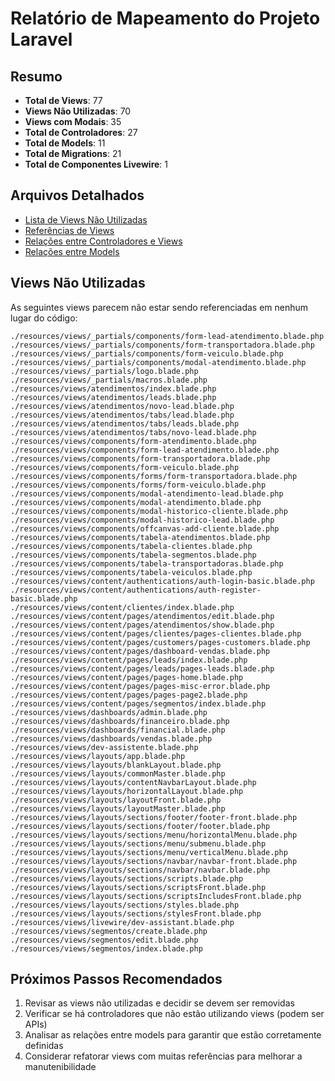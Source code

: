 # Relatório de Mapeamento do Projeto Laravel

## Resumo

- **Total de Views**: 77
- **Views Não Utilizadas**: 70
- **Views com Modais**: 35
- **Total de Controladores**: 27
- **Total de Models**: 11
- **Total de Migrations**: 21
- **Total de Componentes Livewire**: 1

## Arquivos Detalhados

- [Lista de Views Não Utilizadas](unused_views.txt)
- [Referências de Views](view_references.md)
- [Relações entre Controladores e Views](controller_view_relations.md)
- [Relações entre Models](model_relations.md)

## Views Não Utilizadas

As seguintes views parecem não estar sendo referenciadas em nenhum lugar do código:

```
./resources/views/_partials/components/form-lead-atendimento.blade.php
./resources/views/_partials/components/form-transportadora.blade.php
./resources/views/_partials/components/form-veiculo.blade.php
./resources/views/_partials/components/modal-atendimento.blade.php
./resources/views/_partials/logo.blade.php
./resources/views/_partials/macros.blade.php
./resources/views/atendimentos/index.blade.php
./resources/views/atendimentos/leads.blade.php
./resources/views/atendimentos/novo-lead.blade.php
./resources/views/atendimentos/tabs/lead.blade.php
./resources/views/atendimentos/tabs/leads.blade.php
./resources/views/atendimentos/tabs/novo-lead.blade.php
./resources/views/components/form-atendimento.blade.php
./resources/views/components/form-lead-atendimento.blade.php
./resources/views/components/form-transportadora.blade.php
./resources/views/components/form-veiculo.blade.php
./resources/views/components/forms/form-transportadora.blade.php
./resources/views/components/forms/form-veiculo.blade.php
./resources/views/components/modal-atendimento-lead.blade.php
./resources/views/components/modal-atendimento.blade.php
./resources/views/components/modal-historico-cliente.blade.php
./resources/views/components/modal-historico-lead.blade.php
./resources/views/components/offcanvas-add-cliente.blade.php
./resources/views/components/tabela-atendimentos.blade.php
./resources/views/components/tabela-clientes.blade.php
./resources/views/components/tabela-segmentos.blade.php
./resources/views/components/tabela-transportadoras.blade.php
./resources/views/components/tabela-veiculos.blade.php
./resources/views/content/authentications/auth-login-basic.blade.php
./resources/views/content/authentications/auth-register-basic.blade.php
./resources/views/content/clientes/index.blade.php
./resources/views/content/pages/atendimentos/edit.blade.php
./resources/views/content/pages/atendimentos/show.blade.php
./resources/views/content/pages/clientes/pages-clientes.blade.php
./resources/views/content/pages/customers/pages-customers.blade.php
./resources/views/content/pages/dashboard-vendas.blade.php
./resources/views/content/pages/leads/index.blade.php
./resources/views/content/pages/leads/pages-leads.blade.php
./resources/views/content/pages/pages-home.blade.php
./resources/views/content/pages/pages-misc-error.blade.php
./resources/views/content/pages/pages-page2.blade.php
./resources/views/content/pages/segmentos/index.blade.php
./resources/views/dashboards/admin.blade.php
./resources/views/dashboards/financeiro.blade.php
./resources/views/dashboards/financial.blade.php
./resources/views/dashboards/vendas.blade.php
./resources/views/dev-assistente.blade.php
./resources/views/layouts/app.blade.php
./resources/views/layouts/blankLayout.blade.php
./resources/views/layouts/commonMaster.blade.php
./resources/views/layouts/contentNavbarLayout.blade.php
./resources/views/layouts/horizontalLayout.blade.php
./resources/views/layouts/layoutFront.blade.php
./resources/views/layouts/layoutMaster.blade.php
./resources/views/layouts/sections/footer/footer-front.blade.php
./resources/views/layouts/sections/footer/footer.blade.php
./resources/views/layouts/sections/menu/horizontalMenu.blade.php
./resources/views/layouts/sections/menu/submenu.blade.php
./resources/views/layouts/sections/menu/verticalMenu.blade.php
./resources/views/layouts/sections/navbar/navbar-front.blade.php
./resources/views/layouts/sections/navbar/navbar.blade.php
./resources/views/layouts/sections/scripts.blade.php
./resources/views/layouts/sections/scriptsFront.blade.php
./resources/views/layouts/sections/scriptsIncludesFront.blade.php
./resources/views/layouts/sections/styles.blade.php
./resources/views/layouts/sections/stylesFront.blade.php
./resources/views/livewire/dev-assistant.blade.php
./resources/views/segmentos/create.blade.php
./resources/views/segmentos/edit.blade.php
./resources/views/segmentos/index.blade.php
```

## Próximos Passos Recomendados

1. Revisar as views não utilizadas e decidir se devem ser removidas
2. Verificar se há controladores que não estão utilizando views (podem ser APIs)
3. Analisar as relações entre models para garantir que estão corretamente definidas
4. Considerar refatorar views com muitas referências para melhorar a manutenibilidade

